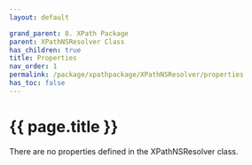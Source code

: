 ```yaml
---
layout: default

grand_parent: 8. XPath Package
parent: XPathNSResolver Class
has_children: true
title: Properties
nav_order: 1
permalink: /package/xpathpackage/XPathNSResolver/properties
has_toc: false
---
```

# {{ page.title }}

There are no properties defined in the XPathNSResolver class.
